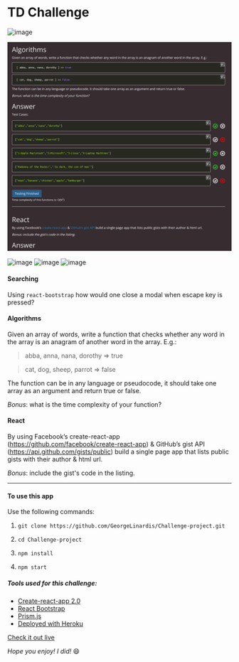 # TD Challenge

![image](https://img.shields.io/date/1527845902?label=repo%20created)


![Challenge preview](public/Challenge-screenshot.png)

![image](https://img.shields.io/badge/JavaScript-323330?style=for-the-badge&logo=javascript&logoColor=F7DF1E)
![image](https://img.shields.io/badge/React-20232A?style=for-the-badge&logo=react&logoColor=61DAFB)
![image](https://img.shields.io/badge/Heroku-430098?style=for-the-badge&logo=heroku&logoColor=white)


#### Searching
Using `react-bootstrap` how would one close a modal when escape key is pressed?

#### Algorithms
Given an array of words, write a function that checks whether any word in the array is an anagram of another word in the array. E.g.:
> abba, anna, nana, dorothy => true

> cat, dog, sheep, parrot => false

The function can be in any language or pseudocode, it should take one array as an argument and return true or false.

*Bonus*: what is the time complexity of your function?

#### React
By using Facebook’s create-react-app (https://github.com/facebook/create-react-app) & GitHub’s gist API (https://api.github.com/gists/public) build a single page app that lists public gists with their author & html url.

*Bonus*: include the gist's code in the listing.

---

#### To use this app


Use the following commands:

1. `git clone https://github.com/GeorgeLinardis/Challenge-project.git`

2. `cd Challenge-project`

3. `npm install`

4. `npm start`


##### Tools used for this challenge:
- [Create-react-app 2.0](https://github.com/facebook/create-react-app)
- [React Bootstrap](https://react-bootstrap.github.io/)
- [Prism.js](https://prismjs.com/)
- [Deployed with Heroku](https://dashboard.heroku.com/)


[Check it out live](https://talent-desk-project.herokuapp.com/)

*Hope you enjoy! I did!* :smile:
